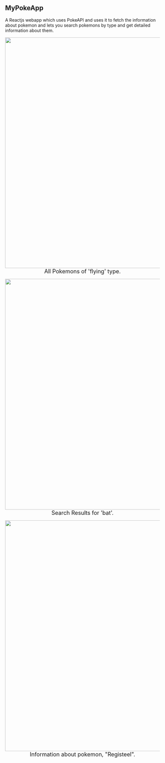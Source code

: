 ## MyPokeApp

A Reactjs webapp which uses PokeAPI and uses it to fetch the information about pokemon and lets you search pokemons by type and get detailed information about them.
</br>

<p align="center">
  <p align="center"><img src="https://github.com/aavgeen1/PokeApp/blob/master/screenshots/pokeapp1.jpg" width="750"/>
  </br>
  <span style="font-size: 18px;">All Pokemons of 'flying' type.</span>
  </p>
  </hr>
   <p align="center"><img src="https://github.com/aavgeen1/PokeApp/blob/master/screenshots/pokeapp2.jpg" width="750"/>
   </br>
  <span style="font-size: 18px;">Search Results for 'bat'.</span>
  </p>
  </hr>
   <p align="center"><img src="https://github.com/aavgeen1/PokeApp/blob/master/screenshots/pokeapp3.jpg" width="750"/>
   </br>
  <span style="font-size: 18px;">Information about pokemon, "Registeel".</span>
  </p>
  </hr>
</p>